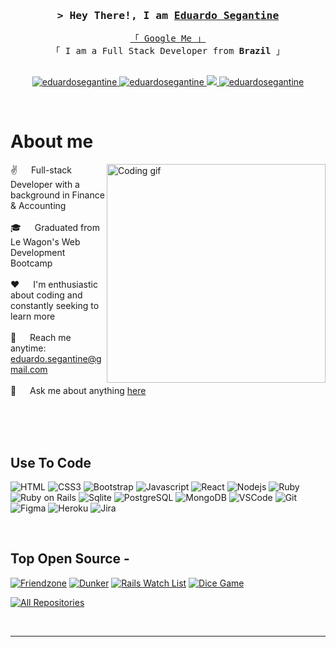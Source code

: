 <!-- Intro  -->
<h3 align="center">
        <samp>&gt; Hey There!, I am
                <b><a target="_blank" href="">Eduardo Segantine</a></b>
        </samp>
</h3>


<p align="center"> 
  <samp>
    <a href="https://www.google.com/search?q=Eduardo+Segantine">「 Google Me 」</a>
    <br>
    「 I am a Full Stack Developer from <b>Brazil</b> 」
    <br>
    <br>
  </samp>
</p>

<p align="center">
 <a href="" target="blank">
  <img src="https://img.shields.io/badge/Website-DC143C?style=for-the-badge&logo=medium&logoColor=white" alt="eduardosegantine" />
 </a>
 <a href="https://www.linkedin.com/in/eduardo-segantine/" target="_blank">
  <img src="https://img.shields.io/badge/LinkedIn-0077B5?style=for-the-badge&logo=linkedin&logoColor=white" alt="eduardosegantine"/>
 </a>
 <a href="https://twitter.com/EduardoSeg36531" target="_blank">
  <img src="https://img.shields.io/badge/Twitter-1DA1F2?style=for-the-badge&logo=twitter&logoColor=white" />
 </a>
 <a href="https://www.instagram.com/eduardosegantine" target="_blank">
  <img src="https://img.shields.io/badge/Instagram-fe4164?style=for-the-badge&logo=instagram&logoColor=white" alt="eduardosegantine" />
 </a> 
</p>
<br />

<!-- About Section -->
 # About me
 
<p>
 <img align="right" width="350" src="/assets/programmer.gif" alt="Coding gif" />
  
 ✌️ &emsp; Full-stack Developer with a background in Finance & Accounting <br/><br/>
 🎓 &emsp; Graduated from Le Wagon's Web Development Bootcamp <br/><br/>
 ❤️ &emsp; I'm enthusiastic about coding and constantly seeking to learn more <br/><br/>
 📧 &emsp; Reach me anytime: eduardo.segantine@gmail.com <br/><br/>
 💬 &emsp; Ask me about anything [here](https://github.com/seganta94/seganta94/pulls)

</p>

<br/>
<br/>
<br/>

## Use To Code

![HTML](https://img.shields.io/badge/HTML5-E34F26?style=for-the-badge&logo=html5&logoColor=white)
![CSS3](https://img.shields.io/badge/CSS3-1572B6?style=for-the-badge&logo=css3&logoColor=white)
![Bootstrap](https://img.shields.io/badge/Bootstrap-563D7C?style=for-the-badge&logo=bootstrap&logoColor=white)
![Javascript](https://img.shields.io/badge/Javascript-F0DB4F?style=for-the-badge&labelColor=black&logo=javascript&logoColor=F0DB4F)
![React](https://img.shields.io/badge/-React-61DBFB?style=for-the-badge&labelColor=black&logo=react&logoColor=61DBFB)
![Nodejs](https://img.shields.io/badge/Nodejs-3C873A?style=for-the-badge&labelColor=black&logo=node.js&logoColor=3C873A)
![Ruby](https://img.shields.io/badge/Ruby-CC342D?style=for-the-badge&logo=ruby&logoColor=white)
![Ruby on Rails](https://img.shields.io/badge/Ruby_on_Rails-CC0000?style=for-the-badge&logo=ruby-on-rails&logoColor=white)
![Sqlite](https://img.shields.io/badge/SQLite-07405E?style=for-the-badge&logo=sqlite&logoColor=white)
![PostgreSQL](https://img.shields.io/badge/PostgreSQL-316192?style=for-the-badge&logo=postgresql&logoColor=white)
![MongoDB](https://img.shields.io/badge/MongoDB-4EA94B?style=for-the-badge&logo=mongodb&logoColor=white)
![VSCode](https://img.shields.io/badge/Visual_Studio-0078d7?style=for-the-badge&logo=visual%20studio&logoColor=white)
![Git](https://img.shields.io/badge/Git-F05032?style=for-the-badge&logo=git&logoColor=white)
![Figma](https://img.shields.io/badge/Figma-F24E1E?style=for-the-badge&logo=figma&logoColor=white)
![Heroku](https://img.shields.io/badge/Heroku-430098?style=for-the-badge&logo=heroku&logoColor=white)
![Jira](https://img.shields.io/badge/Jira-0052CC?style=for-the-badge&logo=Jira&logoColor=white)

<br/>

## Top Open Source -
[![Friendzone](https://github-readme-stats.vercel.app/api/pin/?username=s-peta&repo=friendzone&border_color=7F3FBF&bg_color=0D1117&title_color=C9D1D9&text_color=8B949E&icon_color=7F3FBF)](https://github.com/s-peta/friendzone)
[![Dunker](https://github-readme-stats.vercel.app/api/pin/?username=seganta94&repo=dunker&border_color=7F3FBF&bg_color=0D1117&title_color=C9D1D9&text_color=8B949E&icon_color=7F3FBF)](https://github.com/seganta94/dunker)
[![Rails Watch List](https://github-readme-stats.vercel.app/api/pin/?username=seganta94&repo=rails-watch-list&border_color=7F3FBF&bg_color=0D1117&title_color=C9D1D9&text_color=8B949E&icon_color=7F3FBF)](https://github.com/seganta94/rails-watch-list)
[![Dice Game](https://github-readme-stats.vercel.app/api/pin/?username=seganta94&repo=dice-game&border_color=7F3FBF&bg_color=0D1117&title_color=C9D1D9&text_color=8B949E&icon_color=7F3FBF)](https://github.com/seganta94/dice-game)


<p align="left">
  <a href="https://github.com/seganta94?tab=repositories" target="_blank"><img alt="All Repositories" title="All Repositories" src="https://img.shields.io/badge/-All%20Repos-2962FF?style=for-the-badge&logo=koding&logoColor=white"/></a>
</p>

<br/>
<hr/>
